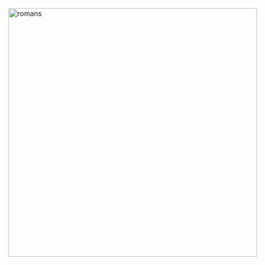 <!--
**MarcioLopes451/MarcioLopes451** is a ✨ _special_ ✨ repository because its `README.md` (this file) appears on your GitHub profile.

Here are some ideas to get you started:

- 🔭 I’m currently working on ...
- 🌱 I’m currently learning ...
- 👯 I’m looking to collaborate on ...
- 🤔 I’m looking for help with ...
- 💬 Ask me about ...
- 📫 How to reach me: ...
- 😄 Pronouns: ...
- ⚡ Fun fact: ...
-->
<img src="https://upload.wikimedia.org/wikipedia/commons/3/38/Joseph_paelinck_the_emperor_augustus_ordering_the_adornment_of_rome115713%29.jpg" alt="romans" height="500" />
